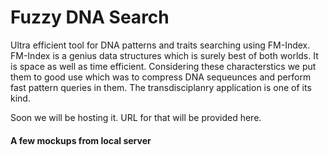 # Fuzzy DNA Search
Ultra efficient tool for DNA patterns and traits searching using FM-Index. FM-Index is a genius data structures which is surely best of both worlds. It is space as well as time efficient. Considering these characterstics we put them to good use which was to compress DNA sequeunces and perform fast pattern queries in them. The transdisciplanry application is one of its kind. 

Soon we will be hosting it. URL for that will be provided here.

#### A few mockups from local server



